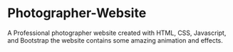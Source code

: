 # Photographer-Website
 A Professional photographer website created with HTML, CSS, Javascript, and Bootstrap the website contains some amazing animation and effects.
